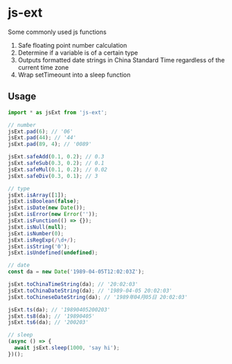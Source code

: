 # js-ext

Some commonly used js functions

1. Safe floating point number calculation
2. Determine if a variable is of a certain type
3. Outputs formatted date strings in China Standard Time regardless of the current time zone
4. Wrap setTimeount into a sleep function

## Usage

```ts
import * as jsExt from 'js-ext';

// number
jsExt.pad(6); // '06'
jsExt.pad(44); // '44'
jsExt.pad(89, 4); // '0089'

jsExt.safeAdd(0.1, 0.2); // 0.3
jsExt.safeSub(0.3, 0.2); // 0.1
jsExt.safeMul(0.1, 0.2); // 0.02
jsExt.safeDiv(0.3, 0.1); // 3

// type
jsExt.isArray([1]);
jsExt.isBoolean(false);
jsExt.isDate(new Date());
jsExt.isError(new Error(''));
jsExt.isFunction(() => {});
jsExt.isNull(null);
jsExt.isNumber(0);
jsExt.isRegExp(/\d+/);
jsExt.isString('0');
jsExt.isUndefined(undefined);

// date
const da = new Date('1989-04-05T12:02:03Z');

jsExt.toChinaTimeString(da); // '20:02:03'
jsExt.toChinaDateString(da); // '1989-04-05 20:02:03'
jsExt.toChineseDateString(da); // '1989年04月05日 20:02:03'

jsExt.ts(da); // '19890405200203'
jsExt.ts8(da); // '19890405'
jsExt.ts6(da); // '200203'

// sleep
(async () => {
  await jsExt.sleep(1000, 'say hi');
})();
```
